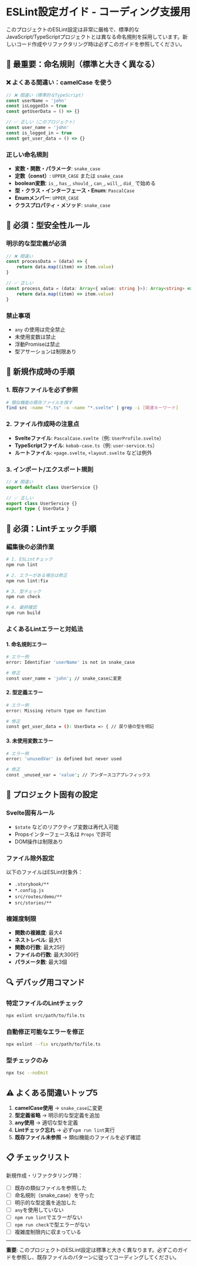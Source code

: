 # ESLint設定ガイド - コーディング支援用

このプロジェクトのESLint設定は非常に厳格で、標準的なJavaScript/TypeScriptプロジェクトとは異なる命名規則を採用しています。新しいコード作成やリファクタリング時は必ずこのガイドを参照してください。

## 🚨 最重要：命名規則（標準と大きく異なる）

### ❌ よくある間違い：camelCase を使う

```typescript
// ❌ 間違い（標準的なTypeScript）
const userName = 'john'
const isLoggedIn = true
const getUserData = () => {}

// ✅ 正しい（このプロジェクト）
const user_name = 'john'
const is_logged_in = true
const get_user_data = () => {}
```

### 正しい命名規則

- **変数・関数・パラメータ**: `snake_case`
- **定数（const）**: `UPPER_CASE` または `snake_case`
- **boolean変数**: `is_`, `has_`, `should_`, `can_`, `will_`, `did_` で始める
- **型・クラス・インターフェース・Enum**: `PascalCase`
- **Enumメンバー**: `UPPER_CASE`
- **クラスプロパティ・メソッド**: `snake_case`

## 🔧 必須：型安全性ルール

### 明示的な型定義が必須

```typescript
// ❌ 間違い
const processData = (data) => {
	return data.map((item) => item.value)
}

// ✅ 正しい
const process_data = (data: Array<{ value: string }>): Array<string> => {
	return data.map((item) => item.value)
}
```

### 禁止事項

- `any` の使用は完全禁止
- 未使用変数は禁止
- 浮動Promiseは禁止
- 型アサーションは制限あり

## 📁 新規作成時の手順

### 1. 既存ファイルを必ず参照

```bash
# 類似機能の既存ファイルを探す
find src -name "*.ts" -o -name "*.svelte" | grep -i [関連キーワード]
```

### 2. ファイル作成時の注意点

- **Svelteファイル**: `PascalCase.svelte`（例: `UserProfile.svelte`）
- **TypeScriptファイル**: `kebab-case.ts`（例: `user-service.ts`）
- **ルートファイル**: `+page.svelte`, `+layout.svelte` などは例外

### 3. インポート/エクスポート規則

```typescript
// ❌ 間違い
export default class UserService {}

// ✅ 正しい
export class UserService {}
export type { UserData }
```

## 🧹 必須：Lintチェック手順

### 編集後の必須作業

```bash
# 1. ESLintチェック
npm run lint

# 2. エラーがある場合は修正
npm run lint:fix

# 3. 型チェック
npm run check

# 4. 最終確認
npm run build
```

### よくあるLintエラーと対処法

#### 1. 命名規則エラー

```bash
# エラー例
error: Identifier 'userName' is not in snake_case

# 修正
const user_name = 'john'; // snake_caseに変更
```

#### 2. 型定義エラー

```bash
# エラー例
error: Missing return type on function

# 修正
const get_user_data = (): UserData => { // 戻り値の型を明記
```

#### 3. 未使用変数エラー

```bash
# エラー例
error: 'unusedVar' is defined but never used

# 修正
const _unused_var = 'value'; // アンダースコアプレフィックス
```

## 🎯 プロジェクト固有の設定

### Svelte固有ルール

- `$state` などのリアクティブ変数は再代入可能
- Propsインターフェース名は `Props` で許可
- DOM操作は制限あり

### ファイル除外設定

以下のファイルはESLint対象外：

- `.storybook/**`
- `*.config.js`
- `src/routes/demo/**`
- `src/stories/**`

### 複雑度制限

- **関数の複雑度**: 最大4
- **ネストレベル**: 最大1
- **関数の行数**: 最大25行
- **ファイルの行数**: 最大300行
- **パラメータ数**: 最大3個

## 🔍 デバッグ用コマンド

### 特定ファイルのLintチェック

```bash
npx eslint src/path/to/file.ts
```

### 自動修正可能なエラーを修正

```bash
npx eslint --fix src/path/to/file.ts
```

### 型チェックのみ

```bash
npx tsc --noEmit
```

## ⚠️ よくある間違いトップ5

1. **camelCase使用** → `snake_case`に変更
2. **型定義省略** → 明示的な型定義を追加
3. **any使用** → 適切な型を定義
4. **Lintチェック忘れ** → 必ず`npm run lint`実行
5. **既存ファイル未参照** → 類似機能のファイルを必ず確認

## 📋 チェックリスト

新規作成・リファクタリング時：

- [ ] 既存の類似ファイルを参照した
- [ ] 命名規則（snake_case）を守った
- [ ] 明示的な型定義を追加した
- [ ] `any`を使用していない
- [ ] `npm run lint`でエラーがない
- [ ] `npm run check`で型エラーがない
- [ ] 複雑度制限内に収まっている

---

**重要**: このプロジェクトのESLint設定は標準と大きく異なります。必ずこのガイドを参照し、既存ファイルのパターンに従ってコーディングしてください。
